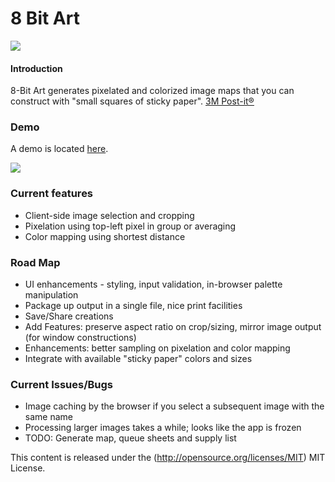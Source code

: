 8 Bit Art
=========
<img src="https://8-bit-art.s3-us-west-2.amazonaws.com/img/8bit_examples.jpg">

#### Introduction ####
8-Bit Art generates pixelated and colorized image maps that you can construct with "small squares of sticky paper".
[3M Post-it&reg;](http://www.post-it.com/)


### Demo ###

A demo is located [here](https://8-bit-art-v2.s3-us-west-2.amazonaws.com/index.html).

<img src="https://8-bit-art.s3-us-west-2.amazonaws.com/img/screenshot.jpg">


### Current features ###

* Client-side image selection and cropping
* Pixelation using top-left pixel in group or averaging
* Color mapping using shortest distance


### Road Map ###

* UI enhancements - styling, input validation, in-browser palette manipulation
* Package up output in a single file, nice print facilities
* Save/Share creations
* Add Features: preserve aspect ratio on crop/sizing, mirror image output (for window constructions)
* Enhancements: better sampling on pixelation and color mapping
* Integrate with available "sticky paper" colors and sizes


### Current Issues/Bugs ###

* Image caching by the browser if you select a subsequent image with the same name 
* Processing larger images takes a while; looks like the app is frozen
* TODO: Generate map, queue sheets and supply list


This content is released under the (http://opensource.org/licenses/MIT) MIT License.
